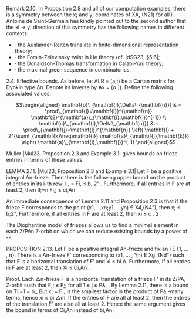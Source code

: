 Remark 2.10. In Proposition 2.8 and all of our computation examples, there is a symmetry between the x; and y; coordinates of XA, (N21) for all i. Antoine de Saint-Germain has kindly pointed out to the second author that the xi -> y; direction of this symmetry has the following names in different contexts:

- · the Auslander-Reiten translate in finite-dimensional representation theory;
- · the Fomin-Zelevinsky twist in Lie theory (cf. |dSG23, §5.6|;
- · the Donaldson-Thomas transformation in Calabi-Yau theory;
- · the maximal green sequence in combinatorics.

2.4. Effective bounds. As before, let ALR = (a;;) be a Cartan matrix for Dynkin type Δn. Denote its inverse by Ax = (α.]). Define the following associated values:

$$\begin{aligned} \mathbf{b}\_{\mathbf{i},\Delta\_{\mathbf{n}}} &:= \prod\_{\mathbf{j}=\mathbf{l}}^{\mathbf{n}} \mathbf{2}^{\mathbf{a}\_{\mathbf{i},\mathbf{j}}^{-1}} \\ \mathbf{c}\_{\mathbf{i},\Delta\_{\mathbf{n}}} &:= \prod\_{\mathbf{j}=\mathbf{l}}^{\mathbf{n}} \left( \mathbf{l} + 2^{\sum\_{\mathbf{k}\neq\mathbf{i}} \mathbf{a}\_{\mathbf{j},\mathbf{k}}} \right) \mathbf{a}\_{\mathbf{i},\mathbf{j}}^{-1} \end{aligned}$$

Muller |Mul23, Proposition 2.3 and Example 3.1| gives bounds on frieze entries in terms of these values.

LEMMA 2.11. |Mul23, Proposition 2.3 and Example 3.1| Let F be a positive integral An-frieze. Then there is the following upper bound on the product of entries in its i-th row: II, = Fi, ≤ b, 2" . Furthermore, if all entries in F are at least 2, then II;=n Fi,j ≤ ci,An

An immediate consequence of Lemma 2.11 and Proposition 2.3 is that if the frieze F corresponds to the point (x1,...,xn;y1,...,yn) € X4,(N4"), then x; ≤ b;2", Furthermore, if all entries in F are at least 2, then xi ≤ c . 2 .

The Diophantine model of friezes allows us to find a minimal element in each Z/PAn Z-orbit on which we can reduce existing bounds by a power of --.

PROPOSITION 2.13. Let F be a positive integral An-frieze and fix an i E {1, ... , n}. There is a An-frieze F' corresponding to (x1, ... , Yn) E Xg. (Nd") such that F is a horizontal translation of F' and xi ≤ bi.Δ. Furthermore, if all entries in F are at least 2, then Xi ≤ Ci,An .

Proof. Each △n-frieze F is a horizontal translation of a frieze F' in its Z/PA, Z-orbit such that F;; ≤ F;; for all 1 ≤ j ≤ P&, . By Lemma 2.11, there is a bound on TIj=1 = b;, But x; = F;, is the smallest factor in the product of Pa,-many terms, hence xi ≤ bi.△m. If the entries of F are all at least 2, then the entries of the translation F' are also all at least 2. Hence the same argument gives the bound in terms of Ci,An instead of bi,An i
